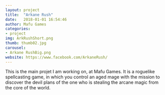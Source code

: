 ```yaml
---
layout: project
title:  "Arkane Rush"
date:   2018-01-01 16:54:46
author: Mafu Games
categories:
- project
img: ArkRushShort.png
thumb: thumb02.jpg
carousel:
- Arkane RushBig.png
website: https://www.facebook.com/ArkaneRush/
---
```

This is the main projet I am working on, at Mafu Games. It is a roguelike spellcasting game, in which you control an aged mage with the mission to discover the devil plans of the one who is stealing the arcane magic from the core of the world.